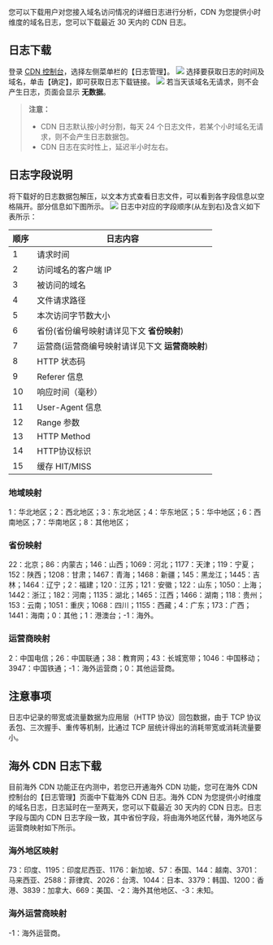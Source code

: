 您可以下载用户对您接入域名访问情况的详细日志进行分析，CDN 为您提供小时维度的域名日志，您可以下载最近 30 天内的 CDN 日志。

## 日志下载
登录 [CDN 控制台](http://console.tce.fsphere.cn/cdn)，选择左侧菜单栏的【日志管理】。
![](http://imgcache.tcecqpoc.fsphere.cn/image/mc.qcloudimg.com/static/img/32a9db3c12cd53b24d1daa289ccaac3b/logs_manage.png)
选择要获取日志的时间及域名，单击【确定】，即可获取日志下载链接。
![](http://imgcache.tcecqpoc.fsphere.cn/image/mc.qcloudimg.com/static/img/123ef1899acc4613effb3b11d4a28f75/logs_manage2.png)
若当天该域名无请求，则不会产生日志，页面会显示 **无数据**。
> **注意：**
> + CDN 日志默认按小时分割，每天 24 个日志文件，若某个小时域名无请求，则不会产生日志数据包。
> + CDN 日志在实时性上，延迟半小时左右。

## 日志字段说明
将下载好的日志数据包解压，以文本方式查看日志文件，可以看到各字段信息以空格隔开。部分信息如下图所示。
![](http://imgcache.tcecqpoc.fsphere.cn/image/mc.qcloudimg.com/static/img/a3ef1ea051dc277872ec10a7135872df/logs.png)
日志中对应的字段顺序(从左到右)及含义如下表所示：

| 顺序   | 日志内容                        |
| ---- | --------------------------- |
| 1    | 请求时间                        |
| 2    | 访问域名的客户端 IP                 |
| 3    | 被访问的域名                      |
| 4    | 文件请求路径                      |
| 5    | 本次访问字节数大小                   |
| 6    | 省份(省份编号映射请详见下文 **省份映射**)    |
| 7    | 运营商(运营商编号映射请详见下文 **运营商映射**) |
| 8    | HTTP 状态码                    |
| 9    | Referer 信息                  |
| 10   | 响应时间（毫秒）                    |
| 11   | User-Agent 信息               |
| 12   | Range 参数                    |
| 13   | HTTP Method                 |
| 14   | HTTP协议标识                    |
| 15   | 缓存 HIT/MISS                 |

### 地域映射
1：华北地区；2：西北地区；3：东北地区；4：华东地区；5：华中地区；6：西南地区；7：华南地区；8：其他地区；

### 省份映射
22：北京；86：内蒙古；146：山西；1069：河北；1177：天津；119：宁夏；152：陕西；1208：甘肃；1467：青海；1468：新疆；145：黑龙江；1445：吉林；1464：辽宁；2：福建；120：江苏；121：安徽；122：山东；1050：上海；1442：浙江；182：河南；1135：湖北；1465：江西；1466：湖南；118：贵州；153：云南；1051：重庆；1068：四川；1155：西藏；4：广东；173：广西；1441：海南；0：其他；1：港澳台；-1：海外。

### 运营商映射
2：中国电信；26：中国联通；38：教育网；43：长城宽带；1046：中国移动；3947：中国铁通；-1：海外运营商；0：其他运营商。

## 注意事项
日志中记录的带宽或流量数据为应用层（HTTP 协议）回包数据，由于 TCP 协议丢包、三次握手、重传等机制，比通过 TCP 层统计得出的消耗带宽或消耗流量要小。

## 海外 CDN 日志下载
目前海外 CDN 功能正在内测中，若您已开通海外 CDN 功能，您可在海外 CDN 控制台的【日志管理】页面中下载海外 CDN 日志。海外 CDN 为您提供小时维度的域名日志，日志延时在一至两天，您可以下载最近 30 天内的 CDN 日志。日志字段与国内 CDN 日志字段一致，其中省份字段，将由海外地区代替，海外地区与运营商映射如下所示。

### 海外地区映射
73：印度、1195：印度尼西亚、1176：新加坡、57：泰国、144：越南、3701：马来西亚、2588：菲律宾、2026：台湾、1044：日本、3379：韩国、1200：香港、3839：加拿大、669：美国、-2：海外其他地区、-3：未知。

### 海外运营商映射
-1：海外运营商。